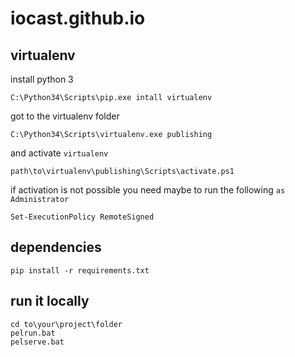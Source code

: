 # iocast.github.io


## virtualenv

install python 3

	C:\Python34\Scripts\pip.exe intall virtualenv

got to the virtualenv folder

	C:\Python34\Scripts\virtualenv.exe publishing

and activate `virtualenv`

	path\to\virtualenv\publishing\Scripts\activate.ps1

if activation is not possible you need maybe to run the following `as Administrator`

	Set-ExecutionPolicy RemoteSigned

## dependencies

	pip install -r requirements.txt


## run it locally

	cd to\your\project\folder
	pelrun.bat
	pelserve.bat

